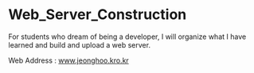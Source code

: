 # Web_Server_Construction

For students who dream of being a developer, I will organize what I have learned and build and upload a web server.

Web Address : www.jeonghoo.kro.kr
